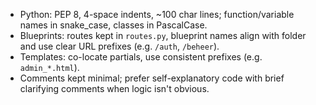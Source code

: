 - Python: PEP 8, 4-space indents, ~100 char lines; function/variable names in snake_case, classes in PascalCase.
- Blueprints: routes kept in `routes.py`, blueprint names align with folder and use clear URL prefixes (e.g. `/auth`, `/beheer`).
- Templates: co-locate partials, use consistent prefixes (e.g. `admin_*.html`).
- Comments kept minimal; prefer self-explanatory code with brief clarifying comments when logic isn't obvious.
